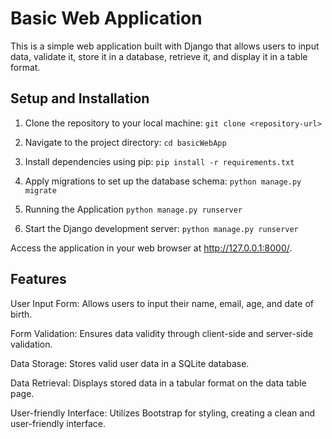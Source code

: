 # Basic Web Application

This is a simple web application built with Django that allows users to input data, validate it, store it in a database, retrieve it, and display it in a table format.

## Setup and Installation

1. Clone the repository to your local machine:
 ```git clone <repository-url>```

2. Navigate to the project directory:
```cd basicWebApp```

3. Install dependencies using pip:
```pip install -r requirements.txt```

4. Apply migrations to set up the database schema:
```python manage.py migrate```

5. Running the Application
```python manage.py runserver```

7. Start the Django development server:
```python manage.py runserver```

Access the application in your web browser at http://127.0.0.1:8000/.

## Features
User Input Form: Allows users to input their name, email, age, and date of birth.

Form Validation: Ensures data validity through client-side and server-side validation.

Data Storage: Stores valid user data in a SQLite database.

Data Retrieval: Displays stored data in a tabular format on the data table page.

User-friendly Interface: Utilizes Bootstrap for styling, creating a clean and user-friendly interface.
